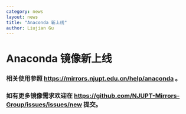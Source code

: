 ```yaml
---
category: news
layout: news
title: "Anaconda 新上线"
author: Liujian Gu
---
```


# Anaconda 镜像新上线

### 相关使用参照 https://mirrors.njupt.edu.cn/help/anaconda 。

### 如有更多镜像需求欢迎在 https://github.com/NJUPT-Mirrors-Group/issues/issues/new 提交。